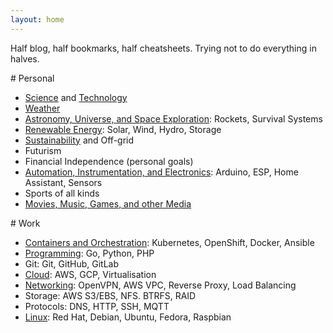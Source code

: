 ```yaml
---
layout: home
---
```


Half blog, half bookmarks, half cheatsheets. Trying not to do everything in halves.

<div class="row">
<div class="col-sm" markdown="1">
# Personal

* [Science](/science) and [Technology](/technology)
* [Weather](/weather)
* [Astronomy, Universe, and Space Exploration](/space): Rockets, Survival Systems
* [Renewable Energy](/energy): Solar, Wind, Hydro, Storage
* [Sustainability](/energy) and Off-grid
* Futurism
* Financial Independence (personal goals)
* [Automation, Instrumentation, and Electronics](/makers): Arduino, ESP, Home Assistant, Sensors
* Sports of all kinds
* [Movies, Music, Games, and other Media](/media)
</div>

<div class="col-sm" markdown="1">
# Work

* [Containers and Orchestration](/work): Kubernetes, OpenShift, Docker, Ansible
* [Programming](/work): Go, Python, PHP
* Git: Git, GitHub, GitLab
* [Cloud](/work): AWS, GCP, Virtualisation
* [Networking](/work): OpenVPN, AWS VPC, Reverse Proxy, Load Balancing
* Storage: AWS S3/EBS, NFS. BTRFS, RAID
* Protocols: DNS, HTTP, SSH, MQTT
* [Linux](/work): Red Hat, Debian, Ubuntu, Fedora, Raspbian
</div>
</div>
